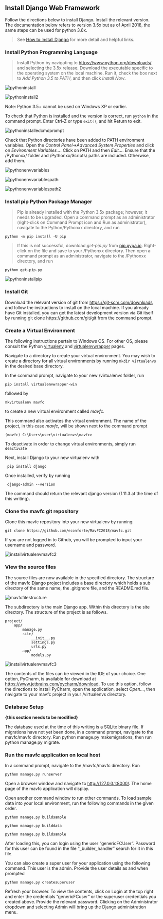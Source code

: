## Install Django Web Framework  

Follow the directions below to install Django. Install the relevant version. The documentation below refers to version 3.5x but as of April 2018, the same steps can be used for python 3.6x.
> See [How to Install Django](https://docs.djangoproject.com/en/1.10/topics/install/) for more detail and helpful links.

### Install Python Programming Language
>Install Python by navigating to https://www.python.org/downloads/ and selecting the 3.5x release.
Download the executable specific to the operating system on the local machine. Run it, check the box next to _Add
Python 3.5 to PATH_, and then click _Install Now_.

![pythoninstall](https://cloud.githubusercontent.com/assets/9102699/24379823/70dfaca8-130e-11e7-9b6b-254f7597a858.JPG)

![pythoninstall2](https://cloud.githubusercontent.com/assets/9102699/24379821/70df84f8-130e-11e7-84ef-4f62085af5d6.JPG)

Note: Python 3.5+ cannot be used on Windows XP or earlier.

To check that Python is installed and the version is correct, run `python` in the command prompt.
Enter Ctrl-Z or type `exit()`, and hit Return to exit.

![pythoninstalledcmdprompt](https://cloud.githubusercontent.com/assets/9102699/24379822/70df8c82-130e-11e7-9218-5f7b99ffbcdb.JPG)

Check that Python directories have been added to PATH environment variables. Open the _Control Panel_->_Advanced System
Properties_ and click on _Environment Variables…_. Click on PATH and then _Edit…_. Ensure that the /Pythonxx/ folder
and /Pythonxx/Scripts/ paths are included. Otherwise, add them.

![pythonenvvariables](https://cloud.githubusercontent.com/assets/9102699/24379825/70eef08c-130e-11e7-908c-1debc756b562.JPG)

![pythonenvvariablespath](https://cloud.githubusercontent.com/assets/9102699/24379826/70efc020-130e-11e7-8f96-0fa750f16b2c.JPG)

![pythonenvvariablespath2](https://cloud.githubusercontent.com/assets/9102699/24379828/70f33886-130e-11e7-87d4-b5fc0d066f50.JPG)
### Install pip Python Package Manager
>Pip is already installed with the Python 3.5x package; however, it needs to be upgraded. Open a command
prompt as an administrator (right-click on Command Prompt icon and Run as administrator), navigate
to the
Python/Pythonxx directory, and run

```
python -m pip install -U pip
```
>If this is not successful, download _get-pip.py_ from
[pip.pypa.io](https://pip.pypa.io/en/latest/installing/).
Right-click on the file and save to your /Pythonxx directory. Then open a command prompt as an
administrator,
navigate to the /Pythonxx directory, and run

```
python get-pip.py
```
![pythoninstallpip](https://cloud.githubusercontent.com/assets/9102699/24379819/70df2a8a-130e-11e7-847c-f0602aed4b80.JPG)
### Install Git

Download the relevant version of git from https://git-scm.com/downloads and follow the instructions to install
on the local machine.
If you already have Git installed, you can get the latest development version via Git itself by running git
clone https://github.com/git/git from the command prompt.

### Create a Virtual Environment
The following instructions pertain to Windows OS. For other OS, please consult the Python
[virtualenv](https://pypi.python.org/pypi/virtualenv) and
[virtualenvwrapper](https://pypi.python.org/pypi/virtualenvwrapper-win) pages.

Navigate to a directory to create your virtual environment. You may wish to create a directory for all virtual
environments by running `mkdir virtualenvs` in the desired base directory.

In the command prompt, navigate to your new /virtualenvs folder, run
```
pip install virtualenvwrapper-win
```
followed by
```
mkvirtualenv mavfc
```
to create a new virtual environment called _mavfc_.

This command also activates the virtual environment. The name of the project, in this case _mavfc_, will be
shown next to the command prompt
```
(mavfc) C:\Users\user\virtualenvs\mavfc>
```
To deactivate in order to change virtual environments, simply run `deactivate`

Next, install Django to your new virtualenv with
```
 pip install django
```
Once installed, verify by running
```
 django-admin --version
```
The command should return the relevant django version (1.11.3 at the time of this writing).

### Clone the mavfc git repository
Clone this mavfc repository into your new virtualenv by running
```
git clone https://github.com/econforte/MavFC2018/mavfc.git
```
If you are not logged in to Github, you will be prompted to input your username and password.

![installvirtualenvmavfc2](https://cloud.githubusercontent.com/assets/9102699/24379824/70e15a08-130e-11e7-94da-f258608f5d25.JPG)

### View the source files
The source files are now available in the specified directory. The structure of the mavfc Django project includes a base directory which holds a sub directory of the same name, the .gitignore file, and the README.md file.

![mavfcfilestructure](https://cloud.githubusercontent.com/assets/9102699/24379827/70f0254c-130e-11e7-8cb0-76fffb233278.JPG)

The subdirectory is the main Django app. Within this directory is the site directory. The structure of the
project is as follows.
```
project/
    app/
        manage.py
        site/
            __init__.py
            settings.py
            urls.py
        app/
            models.py
```
![installvirtualenvmavfc3](https://cloud.githubusercontent.com/assets/9102699/24379820/70df83ea-130e-11e7-833f-6ea93280919c.JPG)

The contents of the files can be viewed in the IDE of your choice.  One option, PyCharm, is available for
download at https://www.jetbrains.com/pycharm/download. To use this option, follow the directions to install
PyCharm, open the application, select _Open…_, then navigate to your mavfc project in your /virtualenvs
directory.

### Database Setup
**{this section needs to be modified}**

The database used at the time of this writing is a SQLite binary file.
If migrations have not yet been done, in a command prompt, navigate to the mavfc/mavfc directory. Run python manage.py makemigrations, then run python manage.py migrate.

### Run the mavfc application on local host
In a command prompt, navigate to the /mavfc/mavfc directory. Run
```
python manage.py runserver
```
Open a browser window and navigate to http://127.0.0.1:8000/. The home page of the mavfc application will
display. 

Open another command window to run other commands. To load sample data into your local environment, run the following commands in the given order.

```
python manage.py buildsample
```
```
python manage.py builddata
```
```
python manage.py buildsample
```
After loading this, you can login using the user “genericFCUser”. Password for this user can be found in the file “_builder_handler”  search for it in this file.

You can also create a super user for your application using the following command. This user is the admin. Provide the user details as and when prompted

```
python manage.py createsuperuser
```

Refresh your browser. To view the contents, click on Login at the top right and enter the credentials “genericFCuser” or the superuser credentials you created above. Provide the relevant password. Clicking on the Administrator dropdown and selecting Admin will bring up the Django administration menu.
